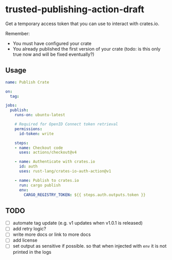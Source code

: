 # trusted-publishing-action-draft

Get a temporary access token that you can use to interact with crates.io.

Remember:
- You must have configured your crate
- You already published the first version of your crate (todo: is this only true now and will be fixed eventually?)

## Usage

```yaml
name: Publish Crate

on:
  tag:

jobs:
  publish:
    runs-on: ubuntu-latest

    # Required for OpenID Connect token retrieval
    permissions:
      id-token: write

    steps:
    - name: Checkout code
      uses: actions/checkout@v4

    - name: Authenticate with crates.io
      id: auth
      uses: rust-lang/crates-io-auth-action@v1

    - name: Publish to crates.io
      run: cargo publish
      env:
        CARGO_REGISTRY_TOKEN: ${{ steps.auth.outputs.token }}
```

## TODO

- [ ] automate tag update (e.g. v1 updates when v1.0.1 is released)
- [ ] add retry logic?
- [ ] write more docs or link to more docs
- [ ] add license
- [ ] set output as sensitive if possible. so that when injected with `env` it is not printed in the logs
